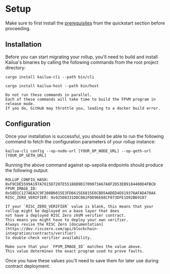 # Setup

Make sure to first install the [prerequisites](http://localhost:3000/quickstart.html#prerequisites) from the quickstart
section before proceeding.

## Installation

Before you can start migrating your rollup, you'll need to build and install Kailua's binaries by calling the following
commands from the root project directory:

```shell
cargo install kailua-cli --path bin/cli
```
```shell
cargo install kailua-host --path bin/host
```

```admonish tip
Do not run these commands in parallel.
Each of these commands will take time to build the FPVM program in release mode.
If you do, GitHub may throttle you, leading to a docker build error.
```

## Configuration

Once your installation is successful, you should be able to run the following command to fetch the configuration
parameters of your rollup instance:

```shell
kailua-cli config --op-node-url [YOUR_OP_NODE_URL] --op-geth-url [YOUR_OP_GETH_URL]
```

Running the above command against op-sepolia endpoints should produce the following output:
```
ROLLUP_CONFIG_HASH: 0xF9CDE5599A197A7615D7207E55188D9D1709073A67A8F2D53EB9184400D4FBCD
FPVM_IMAGE_ID: 0x58D1C127AEA2C9F208B6015E3FD6615E6815E6CBD5AADED4E619376AFADA70A4
RISC_ZERO_VERIFIER: 0x925D8331DDC0A1F0D96E68CF073DFE1D92B69187
```

```admonish note
If your `RISC_ZERO_VERIFIER` value is blank, this means that your rollup might be deployed on a base layer that does
not have a deployed RISC Zero zkVM verifier contract.
This means you might have to deploy your own verifier.
Always revise the RISC Zero [documentation](https://dev.risczero.com/api/blockchain-integration/contracts/verifier)
to double-check verifier availability.
```

```admonish warning
Make sure that your `FPVM_IMAGE_ID` matches the value above.
This value determines the exact program used to prove faults.
```

Once you have these values you'll need to save them for later use during contract deployment.